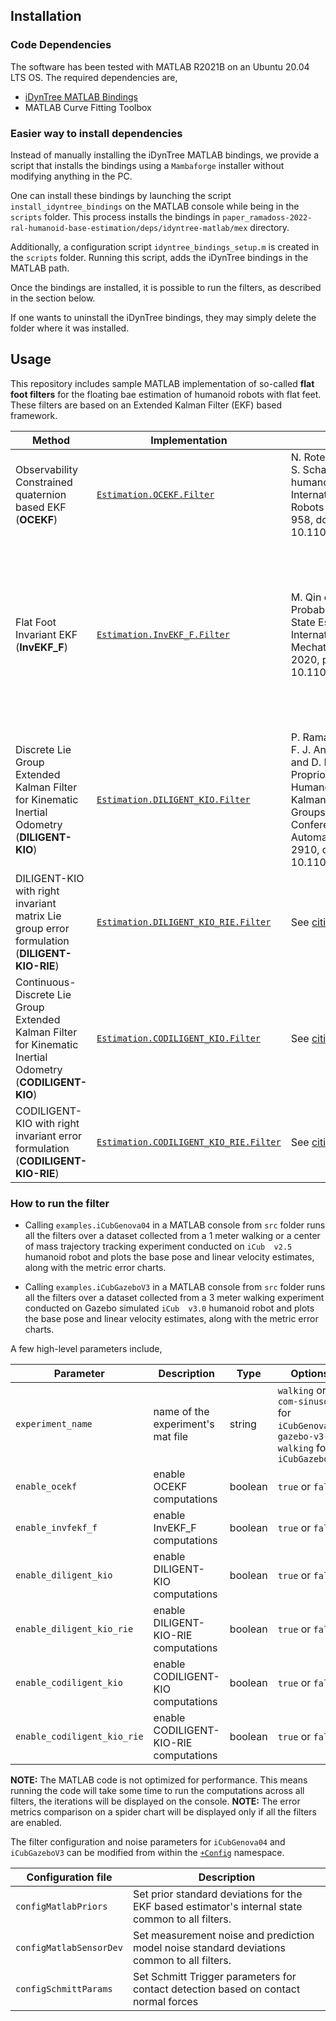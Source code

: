 ## Installation

### Code Dependencies

The software has been tested with MATLAB R2021B on an Ubuntu 20.04 LTS OS. The required dependencies are,

- [iDynTree MATLAB Bindings](https://github.com/robotology/idyntree#bindings)
- MATLAB Curve Fitting Toolbox

### Easier way to install dependencies
Instead of manually installing the iDynTree MATLAB bindings, we provide a script that installs the bindings using a `Mambaforge` installer without modifying anything in the PC.

One can install these bindings by launching the script `install_idyntree_bindings` on the MATLAB console while being in the `scripts` folder. This process installs the bindings in `paper_ramadoss-2022-ral-humanoid-base-estimation/deps/idyntree-matlab/mex` directory.

Additionally, a configuration script `idyntree_bindings_setup.m` is created in the `scripts` folder. Running this script, adds the iDynTree bindings in the MATLAB path.

Once the bindings are installed, it is possible to run the filters, as described in the section below.

If one wants to uninstall the iDynTree bindings, they may simply delete the folder where it was installed.



## Usage

This repository includes sample MATLAB implementation of so-called **flat foot filters** for the floating bae estimation of  humanoid robots with flat feet. These filters are based on an Extended Kalman Filter (EKF) based framework.

| Method                                                       | Implementation                                               | Please cite                                                  | Remark                                                       |
| ------------------------------------------------------------ | ------------------------------------------------------------ | ------------------------------------------------------------ | ------------------------------------------------------------ |
| Observability Constrained quaternion based EKF (**OCEKF**)   | [`Estimation.OCEKF.Filter`](./../src/+Estimation/+OCEKF/Filter.m) | N. Rotella, M. Bloesch, L. Righetti and S. Schaal, "State estimation for a humanoid robot," 2014 IEEE/RSJ International Conference on Intelligent Robots and Systems, 2014, pp. 952-958, doi: 10.1109/IROS.2014.6942674. | This was previously referred to as [`RotellaEstimator`](https://github.com/ami-iit/paper_ramadoss_2021_icra_proprioceptive-base-estimator/blob/main/matlab/+Estimation/+RotellaEstimator/Filter.m) in [our work](https://github.com/ami-iit/paper_ramadoss_2021_icra_proprioceptive-base-estimator) submitted to ICRA 2021. |
| Flat Foot Invariant EKF (**InvEKF_F**)                       | [`Estimation.InvEKF_F.Filter`](./../src/+Estimation/+InvEKF_F/Filter.m) | M. Qin et al., "A Novel Foot Contact Probability Estimator for Biped Robot State Estimation," 2020 IEEE International Conference on Mechatronics and Automation (ICMA), 2020, pp. 1901-1906, doi: 10.1109/ICMA49215.2020.9233715. | This is the flat-foot extension of Right Invariant EKF proposed in `Contact-aided invariant extended Kalman filtering for robot state estimation` which was previously implemented in  [`InvEKF`](https://github.com/ami-iit/paper_ramadoss_2021_icra_proprioceptive-base-estimator/blob/main/matlab/%2BEstimation/%2BInvEKF/Filter.m) for [our work](https://github.com/ami-iit/paper_ramadoss_2021_icra_proprioceptive-base-estimator) submitted to ICRA 2021. |
| Discrete Lie Group Extended Kalman Filter for Kinematic Inertial Odometry (**DILIGENT-KIO**) | [`Estimation.DILIGENT_KIO.Filter`](./../src/+Estimation/+DILIGENT_KIO/Filter.m) | P. Ramadoss, G. Romualdi, S. Dafarra, F. J. Andrade Chavez, S. Traversaro and D. Pucci, "DILIGENT-KIO: A Proprioceptive Base Estimator for Humanoid Robots using Extended Kalman Filtering on Matrix Lie Groups," 2021 IEEE International Conference on Robotics and Automation (ICRA), 2021, pp. 2904-2910, doi: 10.1109/ICRA48506.2021.9561248. | This is an [implementation](https://github.com/ami-iit/paper_ramadoss_2021_icra_proprioceptive-base-estimator/blob/main/matlab/+Estimation/+DLGEKF/Filter.m) from  [our work](https://github.com/ami-iit/paper_ramadoss_2021_icra_proprioceptive-base-estimator)  submitted to ICRA 2021. |
| DILIGENT-KIO with right invariant matrix Lie group error formulation (**DILIGENT-KIO-RIE**) | [`Estimation.DILIGENT_KIO_RIE.Filter`](./../src/+Estimation/+DILIGENT_KIO_RIE/Filter.m) | See [citing-this-work](https://github.com/ami-iit/paper_ramadoss-2022-ral-humanoid-base-estimation#citing-this-work). |                                                              |
| Continuous-Discrete Lie Group Extended Kalman Filter for Kinematic Inertial Odometry (**CODILIGENT-KIO**) |  [`Estimation.CODILIGENT_KIO.Filter`](./../src/+Estimation/+CODILIGENT_KIO/Filter.m) | See [citing-this-work](https://github.com/ami-iit/paper_ramadoss-2022-ral-humanoid-base-estimation#citing-this-work). |                                                              |
| CODILIGENT-KIO with right invariant error formulation (**CODILIGENT-KIO-RIE**) |  [`Estimation.CODILIGENT_KIO_RIE.Filter`](./../src/+Estimation/+CODILIGENT_KIO_RIE/Filter.m) | See [citing-this-work](https://github.com/ami-iit/paper_ramadoss-2022-ral-humanoid-base-estimation#citing-this-work). |                                                              |




### How to run the filter

- Calling `examples.iCubGenova04` in a MATLAB console from `src` folder runs all the filters over a dataset collected from a 1 meter walking or a center of mass trajectory tracking experiment conducted on `iCub  v2.5` humanoid robot and plots the base pose and linear velocity estimates, along with the metric error charts.

- Calling `examples.iCubGazeboV3` in a MATLAB console from `src` folder runs all the filters over a dataset collected from a 3 meter walking experiment conducted on Gazebo simulated  `iCub  v3.0` humanoid robot and plots the base pose and linear velocity estimates, along with the metric error charts.



A few high-level parameters include,

| Parameter         | Description                       | Type    | Options                     |
| ----------------- | --------------------------------- | ------- | --------------------------- |
| `experiment_name` | name of the experiment's mat file | string  | `walking` or `com-sinusoid` for `iCubGenova04`, `gazebo-v3-walking` for `iCubGazeboV3` |
| `enable_ocekf`    | enable OCEKF computations         | boolean | `true` or `false`           |
| `enable_invfekf_f` | enable InvEKF_F computations | boolean |       `true` or `false`           |
| `enable_diligent_kio` | enable DILIGENT-KIO computations | boolean |       `true` or `false`           |
| `enable_diligent_kio_rie` | enable DILIGENT-KIO-RIE computations | boolean |       `true` or `false`           |
| `enable_codiligent_kio` | enable CODILIGENT-KIO computations | boolean |       `true` or `false`           |
| `enable_codiligent_kio_rie` | enable CODILIGENT-KIO-RIE computations | boolean |       `true` or `false`           |

__NOTE:__ The MATLAB code is not optimized for performance. This means running the code will take some time to run the computations across all filters, the iterations will be displayed on the console.
__NOTE:__  The error metrics comparison on a spider chart will be displayed only if all the filters are enabled.

The filter configuration and noise parameters for `iCubGenova04` and `iCubGazeboV3` can be modified from within the [`+Config`](./../src/+Config) namespace.

| Configuration file                                           | Description                                                  |
| ------------------------------------------------------------ | ------------------------------------------------------------ |
| `configMatlabPriors` | Set prior standard deviations for the EKF based estimator's internal state common to all filters. |
| `configMatlabSensorDev` | Set measurement noise and prediction model noise standard deviations common to all filters. |
| `configSchmittParams` | Set Schmitt Trigger parameters for contact detection based on contact normal forces |

